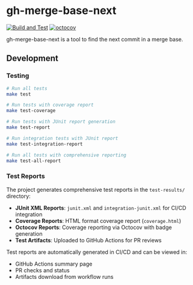 # gh-merge-base-next

[![Build and Test](https://github.com/srz-zumix/gh-merge-base-next/actions/workflows/build.yml/badge.svg)](https://github.com/srz-zumix/gh-merge-base-next/actions/workflows/build.yml)
[![octocov](https://raw.githubusercontent.com/srz-zumix/gh-merge-base-next/main/docs/coverage.svg)](https://github.com/srz-zumix/gh-merge-base-next/actions)

gh-merge-base-next is a tool to find the next commit in a merge base.

## Development

### Testing

```bash
# Run all tests
make test

# Run tests with coverage report
make test-coverage

# Run tests with JUnit report generation
make test-report

# Run integration tests with JUnit report
make test-integration-report

# Run all tests with comprehensive reporting
make test-all-report
```

### Test Reports

The project generates comprehensive test reports in the `test-results/` directory:

- **JUnit XML Reports**: `junit.xml` and `integration-junit.xml` for CI/CD integration
- **Coverage Reports**: HTML format coverage report (`coverage.html`)
- **Octocov Reports**: Coverage reporting via Octocov with badge generation
- **Test Artifacts**: Uploaded to GitHub Actions for PR reviews

Test reports are automatically generated in CI/CD and can be viewed in:

- GitHub Actions summary page
- PR checks and status
- Artifacts download from workflow runs
